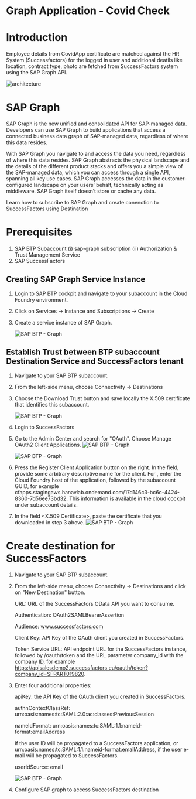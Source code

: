 # Graph Application - Covid Check

# Introduction

Employee details from CovidApp certificate are matched against the HR System (Successfactors) for the logged in user and additional deatils like location, contract type, photo are fetched from SuccessFactors system using the SAP Graph API.

![architecture](../0_General/images/architecture.png)

# SAP Graph

SAP Graph is the new unified and consolidated API for SAP-managed data. Developers can use SAP Graph to build applications that access a connected business data graph of SAP-managed data, regardless of where this data resides.

With SAP Graph you navigate to and access the data you need, regardless of where this data resides. SAP Graph abstracts the physical landscape and the details of the different product stacks and offers you a simple view of the SAP-managed data, which you can access through a single API, spanning all key use cases. SAP Graph accesses the data in the customer-configured landscape on your users’ behalf, technically acting as middleware. SAP Graph itself doesn’t store or cache any data.

Learn how to subscribe to SAP Graph and create conenction to SuccessFactors using Destination

# Prerequisites

1. SAP BTP Subaccount
    (i) sap-graph subscription
    (ii) Authorization & Trust Management Service
2. SAP SuccessFactors

## Creating SAP Graph Service Instance

1. Login to SAP BTP cockpit and navigate to your subaccount in the Cloud Foundry environment.
2. Click on Services -> Instance and Subscriptions -> Create
3. Create a service instance of SAP Graph.

    ![SAP BTP - Graph](./images/btp-graph.png)

## Establish Trust between BTP subaccount Destination Service and SuccessFactors tenant

1. Navigate to your SAP BTP subaccount.
2. From the left-side menu, choose Connectivity -> Destinations
3. Choose the Download Trust button and save locally the X.509 certificate that identifies this subaccount.

    ![SAP BTP - Graph](./images/dest-trust-download.png)
4. Login to SuccessFactors
5. Go to the Admin Center and search for "OAuth". Choose Manage OAuth2 Client Applications.
    ![SAP BTP - Graph](./images/sf-admin-center.png)

    ![SAP BTP - Graph](./images/sf-manage-oauth.png)
6. Press the Register Client Application button on the right. In the <Application Name> field, provide some arbitrary descriptive name for the client. For <Application URL>, enter the Cloud Foundry host of the application, followed by the subaccount GUID, for example cfapps.stagingaws.hanavlab.ondemand.com/17d146c3-bc6c-4424-8360-7d56ee73bd32. This information is available in the cloud cockpit under subaccount details.
7. In the field <X.509 Certificate>, paste the certificate that you downloaded in step 3 above.
    ![SAP BTP - Graph](./images/sf-oauth-client-app.png)

# Create destination for SuccessFactors

1. Navigate to your SAP BTP subaccount.
2. From the left-side menu, choose Connectivity -> Destinations and click on "New Destination" button.

    URL: URL of the SuccessFactors OData API you want to consume.

    Authentication: OAuth2SAMLBearerAssertion

    Audience: www.successfactors.com

    Client Key: API Key of the OAuth client you created in SuccessFactors.

    Token Service URL: API endpoint URL for the SuccessFactors instance, followed by /oauth/token and the URL parameter company_id with the company ID, for example <https://apisalesdemo2.successfactors.eu/oauth/token?company_id=SFPART019820>.

3. Enter four additional properties:

    apiKey: the API Key of the OAuth client you created in SuccessFactors.

    authnContextClassRef: urn:oasis:names:tc:SAML:2.0:ac:classes:PreviousSession

    nameIdFormat: urn:oasis:names:tc:SAML:1.1:nameid-format:emailAddress

    if the user ID will be propagated to a SuccessFactors application, or
    urn:oasis:names:tc:SAML:1.1:nameid-format:emailAddress, if the user e-mail will be propagated to SuccessFactors.

    userIdSource: email

    ![SAP BTP - Graph](./images/btp-destination-sf.png)

4. Configure SAP graph to access SuccessFactors destination
